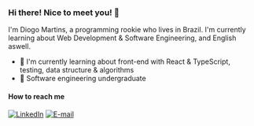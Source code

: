 ### Hi there! Nice to meet you! :wave:

I'm Diogo Martins, a programming rookie who lives in Brazil. I'm currently learning about Web Development & Software Engineering, and English aswell.

- :seedling: I'm currently learning about front-end with React & TypeScript, testing, data structure & algorithms
- :muscle: Software engineering undergraduate

#### How to reach me

[![LinkedIn](https://img.shields.io/badge/-LinkedIn-333333?style=flat&logo=)](https://www.linkedin.com/in/emidemartins/)
[![E-mail](https://img.shields.io/badge/-Email-333333?style=flat&logo=)](mailto:emidemartins@proton.me)
